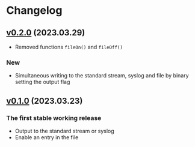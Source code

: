 # Changelog

## [v0.2.0](https://git.zhirov.kz/dlang/singlog/compare/v0.1.0...v0.2.0) (2023.03.29)

- Removed functions `fileOn()` and `fileOff()`

### New

- Simultaneous writing to the standard stream, syslog and file by binary setting the output flag

## [v0.1.0](https://git.zhirov.kz/dlang/singlog/commits/df602a8d0083249068b480e4a92cf7932f2c582b) (2023.03.23)

### The first stable working release

- Output to the standard stream or syslog
- Enable an entry in the file
